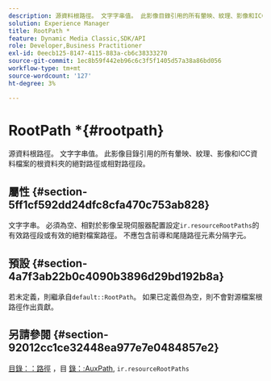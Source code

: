 ```yaml
---
description: 源資料根路徑。 文字字串值。 此影像目錄引用的所有暈映、紋理、影像和ICC資料檔案的根資料夾的絕對路徑或相對路徑段。
solution: Experience Manager
title: RootPath *
feature: Dynamic Media Classic,SDK/API
role: Developer,Business Practitioner
exl-id: 0eecb125-8147-4115-883a-cb6c38333270
source-git-commit: 1ec8b59f442eb96c6c3f5f1405d57a38a86bd056
workflow-type: tm+mt
source-wordcount: '127'
ht-degree: 3%

---
```


# RootPath *{#rootpath}

源資料根路徑。 文字字串值。 此影像目錄引用的所有暈映、紋理、影像和ICC資料檔案的根資料夾的絕對路徑或相對路徑段。

## 屬性 {#section-5ff1cf592dd24dfc8cfa470c753ab828}

文字字串。 必須為空、相對於影像呈現伺服器配置設定`ir.resourceRootPaths`的有效路徑段或有效的絕對檔案路徑。 不應包含前導和尾隨路徑元素分隔字元。

## 預設 {#section-4a7f3ab22b0c4090b3896d29bd192b8a}

若未定義，則繼承自`default::RootPath`。 如果已定義但為空，則不會對源檔案根路徑作出貢獻。

## 另請參閱 {#section-92012cc1ce32448ea977e7e0484857e2}

[目錄：：路徑](../../../../../ir-api/material-cat/image-rendering-api-ref/c-ir-material-catalog/c-ir-material-data-reference/r-ir-path.md#reference-59ebb624250a4965ad1737578a2ab590) ，目 [錄：:AuxPath](../../../../../ir-api/material-cat/image-rendering-api-ref/c-ir-material-catalog/c-ir-material-data-reference/r-ir-auxpath.md#reference-943ad5ee3c3b4b06bbcbb005db0dc969),  `ir.resourceRootPaths`
